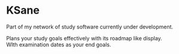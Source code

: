 # KSane

Part of my network of study software currently under development.

Plans your study goals effectively with its roadmap like display.<br>
WIth examination dates as your end goals.